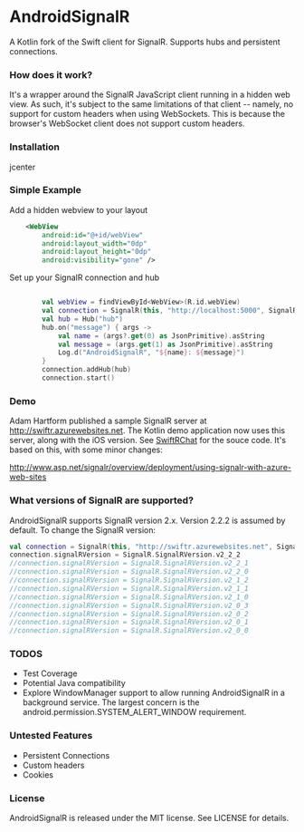 # AndroidSignalR

A Kotlin fork of the Swift client for SignalR. Supports hubs and persistent connections.

### How does it work?

It's a wrapper around the SignalR JavaScript client running in a hidden web view. As such, it's subject to the same limitations of that client -- namely, no support for custom headers when using WebSockets. This is because the browser's WebSocket client does not support custom headers.

### Installation

jcenter

### Simple Example

Add a hidden webview to your layout

```xml
    <WebView
        android:id="@+id/webView"
        android:layout_width="0dp"
        android:layout_height="0dp"
        android:visibility="gone" />
```

Set up your SignalR connection and hub

```kotlin

        val webView = findViewById<WebView>(R.id.webView)
        val connection = SignalR(this, "http://localhost:5000", SignalR.ConnectionType.HUB, webView)
        val hub = Hub("hub")
        hub.on("message") { args ->
            val name = (args?.get(0) as JsonPrimitive).asString
            val message = (args.get(1) as JsonPrimitive).asString
            Log.d("AndroidSignalR", "${name}: ${message}")
        }
        connection.addHub(hub)
        connection.start()


```

### Demo

Adam Hartform published a sample SignalR server at http://swiftr.azurewebsites.net. The Kotlin demo application now uses this server, along with the iOS version. See [SwiftRChat](https://github.com/adamhartford/SwiftRChat) for the souce code. It's based on this, with some minor changes:

http://www.asp.net/signalr/overview/deployment/using-signalr-with-azure-web-sites

### What versions of SignalR are supported?

AndroidSignalR supports SignalR version 2.x. Version 2.2.2 is assumed by default. To change the SignalR version:

```kotlin
val connection = SignalR(this, "http://swiftr.azurewebsites.net", SignalR.ConnectionType.HUB, webView)
connection.signalRVersion = SignalR.SignalRVersion.v2_2_2
//connection.signalRVersion = SignalR.SignalRVersion.v2_2_1
//connection.signalRVersion = SignalR.SignalRVersion.v2_2_0
//connection.signalRVersion = SignalR.SignalRVersion.v2_1_2
//connection.signalRVersion = SignalR.SignalRVersion.v2_1_1
//connection.signalRVersion = SignalR.SignalRVersion.v2_1_0
//connection.signalRVersion = SignalR.SignalRVersion.v2_0_3
//connection.signalRVersion = SignalR.SignalRVersion.v2_0_2
//connection.signalRVersion = SignalR.SignalRVersion.v2_0_1
//connection.signalRVersion = SignalR.SignalRVersion.v2_0_0
```

### TODOS
- Test Coverage
- Potential Java compatibility
- Explore WindowManager support to allow running AndroidSignalR in a background service.  The largest concern is the android.permission.SYSTEM_ALERT_WINDOW requirement. 


### Untested Features
- Persistent Connections
- Custom headers
- Cookies

### License

AndroidSignalR is released under the MIT license. See LICENSE for details.

